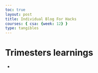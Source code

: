 ```yaml
---
toc: true
layout: post
title: Individual Blog For Hacks 
courses: { csa: {week: 12} }
type: tangibles
---
```


# Trimesters learnings 
- 